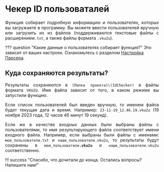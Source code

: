 # Чекер ID пользоваталей

<div style="text-align: justify">
  <p>
    Функция собирает подробную информацию и пользователях, которых вы загружаете в программу. Вы можете ввести пользователей вручную или загрузить их из файлов (поддерживаются текстовые файлы с расширением<code>.txt</code>, а также файлы формата <code>.vku2u</code>).
  </p>
</div>

??? question "Какие данные о пользователях собирает функция?"
    Это зависит от ваших настроек. Ознакомьтесь с разделом [Настройка Парсера](./index.md#settings).

## Куда сохраняются результаты?

<div style="text-align: justify">
  <p>
    Результаты сохраняются в <code>(Папка проекта)\(IdChecker)</code> в файлы формата <code>VKU2U</code>. Имя файла зависит от того, в каком режиме вы запустили функцию.
  </p>

  <p>
    Если список пользователей был введен вручную, то именем файла будет текущая дата и время. Например: <code>23-11-19_12.46.19.vku2u</code> (19 ноября 2023 года, 12 часов 46 минут 19 секунд).
  </p>

  <p>
    Если же в качестве входных данных были выбраны файлы с пользователями, то имя результирующего файла соответствует имени входного файла. Например, если выбраны были файлы с именами: <code>мои_пользователи.txt</code> и <code>наши_пользователи.vku2u</code>, то результаты будут сохранены в <code>мои_пользователи<b>.vku2u</b></code> и <code>наши_пользователи.vku2u</code> соответственно. 
  </p>
</div>

!!! success "Спасибо, что дочитали до конца. Остались вопросы? Напишите нам!"